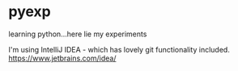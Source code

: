 # pyexp
learning python...here lie my experiments

I'm using IntelliJ IDEA - which has lovely git functionality included.
https://www.jetbrains.com/idea/ 

